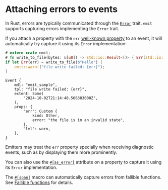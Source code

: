 # Attaching errors to events

In Rust, errors are typically communicated through the [`Error`](https://doc.rust-lang.org/std/error/trait.Error.html) trait. `emit` supports capturing errors implementing the `Error` trait.

If you attach a property with the `err` [well-known property](https://docs.rs/emit/0.11.0-alpha.17/emit/well_known/index.html) to an event, it will automatically try capture it using its `Error` implementation:

```rust
# extern crate emit;
# fn write_to_file(bytes: &[u8]) -> std::io::Result<()> { Err(std::io::Error::new(std::io::ErrorKind::Other, "the file is in an invalid state")) }
if let Err(err) = write_to_file(b"Hello") {
    emit::warn!("file write failed: {err}");
}
```

```text
Event {
    mdl: "emit_sample",
    tpl: "file write failed: {err}",
    extent: Some(
        "2024-10-02T21:14:40.566303000Z",
    ),
    props: {
        "err": Custom {
            kind: Other,
            error: "the file is in an invalid state",
        },
        "lvl": warn,
    },
}
```

Emitters may treat the `err` property specially when receiving diagnostic events, such as by displaying them more prominently.

You can also use the [`#[as_error]`](https://docs.rs/emit/0.11.0-alpha.17/emit/attr.as_error.html) attribute on a property to capture it using its `Error` implementation.

The [`#[span]`](https://docs.rs/emit/0.11.0-alpha.17/emit/attr.span.html) macro can automatically capture errors from fallible functions. See [Fallible functions](../tracing/fallible-functions.md) for details.
